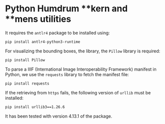 # Python Humdrum **kern and **mens utilities
It requires the `antlr4` package to be installed using:
```shell
pip install antlr4-python3-runtime
```

For visualizing the bounding boxes, the library, the `Pillow` library is required:
```shell
pip install Pillow
```

To parse a IIIF (International Image Interoperability Framework) manifest in Python, we use the `requests` library to fetch the manifest file:
```shell
pip install requests
```
If the retrieving from `https` fails, the following version of `urllib` must be installed:
```shell
pip install urllib3==1.26.6
```

It has been tested with version 4.13.1 of the package.
